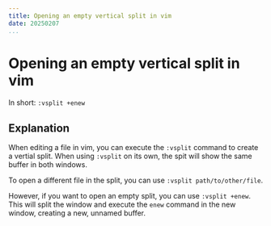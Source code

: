 ```yaml
---
title: Opening an empty vertical split in vim
date: 20250207
...
```


# Opening an empty vertical split in vim

In short: `:vsplit +enew`

## Explanation

When editing a file in vim, you can execute the `:vsplit` command to create a
vertial split. When using `:vsplit` on its own, the spit will show the same
buffer in both windows.

To open a different file in the split, you can use `:vsplit path/to/other/file`.

However, if you want to open an empty split, you can use `:vsplit +enew`. This
will split the window and execute the `enew` command in the new window, creating
a new, unnamed buffer.
